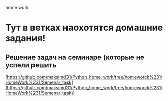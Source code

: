 home work
# Тут в ветках наохотятся домашние задания!

## Решение задач на семинаре (которые не успели решить
[https://github.com/maksimd31/Python_home_work/tree/homeworck%231/HomeWork%231/Semenar_task](https://github.com/maksimd31/Python_home_work/tree/homeworck%231/HomeWork%231/Semenar_task))